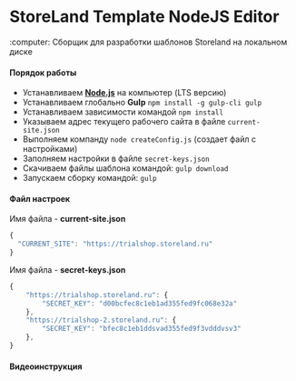 <h1>StoreLand Template NodeJS Editor</h1>
<p>:computer: Сборщик для разработки шаблонов Storeland на локальном диске</p>

#### Порядок работы

- Устанавливаем <a target="_blank" href="//nodejs.org/en/"><strong>Node.js</strong></a> на компьютер (LTS версию)
- Устанавливаем глобально <b>Gulp</b> `npm install -g gulp-cli gulp`
- Устанавливаем зависимости командой `npm install`
- Указываем адрес текущего рабочего сайта в файле `current-site.json`
- Выполняем компанду `node createConfig.js` (создает файл с настройками)
- Заполняем настройки в файле `secret-keys.json`
- Скачиваем файлы шаблона командой: `gulp download`
- Запускаем сборку командой: `gulp`

#### Файл настроек

Имя файла - **current-site.json**

```javascript
{
  "CURRENT_SITE": "https://trialshop.storeland.ru"
}

```

Имя файла - **secret-keys.json**

```javascript
{
    "https://trialshop.storeland.ru": {
        "SECRET_KEY": "d00bcfec8c1eb1ad355fed9fc068e32a"
    },
    "https://trialshop-2.storeland.ru": {
        "SECRET_KEY": "bfec8c1eb1ddsvad355fed9f3vdddvsv3"
    },
}
```

#### Видеоинструкция
